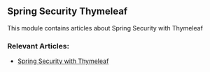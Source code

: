 ## Spring Security Thymeleaf

This module contains articles about Spring Security with Thymeleaf

### Relevant Articles: 

- [Spring Security with Thymeleaf](http://www.baeldung.com/spring-security-thymeleaf)
